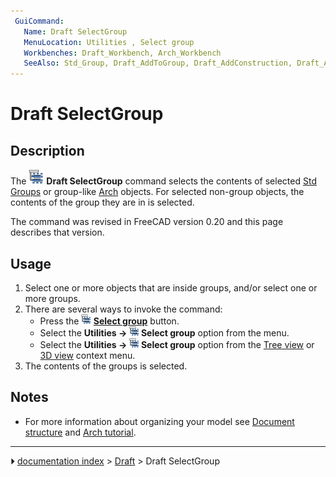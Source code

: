 ```yaml
---
 GuiCommand:
   Name: Draft SelectGroup
   MenuLocation: Utilities , Select group
   Workbenches: Draft_Workbench, Arch_Workbench
   SeeAlso: Std_Group, Draft_AddToGroup, Draft_AddConstruction, Draft_AutoGroup
---
```


# Draft SelectGroup

## Description

The <img alt="" src=images/Draft_SelectGroup.svg  style="width:24px;"> **Draft SelectGroup** command selects the contents of selected [Std Groups](Std_Group.md) or group-like [Arch](Arch_Workbench.md) objects. For selected non-group objects, the contents of the group they are in is selected.

The command was revised in FreeCAD version 0.20 and this page describes that version.

## Usage

1.  Select one or more objects that are inside groups, and/or select one or more groups.
2.  There are several ways to invoke the command:
    -   Press the **<img src="images/Draft_SelectGroup.svg" width=16px> [Select group](Draft_SelectGroup.md)** button.
    -   Select the **Utilities → <img src="images/Draft_SelectGroup.svg" width=16px> Select group** option from the menu.
    -   Select the **Utilities → <img src="images/Draft_SelectGroup.svg" width=16px> Select group** option from the [Tree view](Tree_view.md) or [3D view](3D_view.md) context menu.
3.  The contents of the groups is selected.

## Notes

-   For more information about organizing your model see [Document structure](Document_structure.md) and [Arch tutorial](Arch_tutorial#Organizing_your_model.md).



---
⏵ [documentation index](../README.md) > [Draft](Draft_Workbench.md) > Draft SelectGroup
